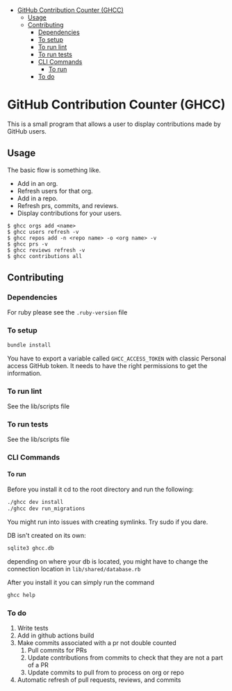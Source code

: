 <!-- TOC -->
* [GitHub Contribution Counter (GHCC)](#github-contribution-counter-ghcc)
  * [Usage](#usage)
  * [Contributing](#contributing)
    * [Dependencies](#dependencies)
    * [To setup](#to-setup)
    * [To run lint](#to-run-lint)
    * [To run tests](#to-run-tests)
    * [CLI Commands](#cli-commands)
      * [To run](#to-run)
    * [To do](#to-do)
<!-- TOC -->

# GitHub Contribution Counter (GHCC)
This is a small program that allows a user to display contributions made by GitHub users.

## Usage
The basic flow is something like.
- Add in an org.
- Refresh users for that org.
- Add in a repo.
- Refresh prs, commits, and reviews.
- Display contributions for your users.

```shell
$ ghcc orgs add <name>
$ ghcc users refresh -v
$ ghcc repos add -n <repo name> -o <org name> -v
$ ghcc prs -v
$ ghcc reviews refresh -v
$ ghcc contributions all
```

## Contributing
### Dependencies
For ruby please see the `.ruby-version` file
### To setup
```sh
bundle install
```
You have to export a variable called `GHCC_ACCESS_TOKEN` with classic Personal access GitHub token.
It needs to have the right permissions to get the information.

### To run lint
See the lib/scripts file

### To run tests
See the lib/scripts file

### CLI Commands
#### To run
Before you install it cd to the root directory and run the following:
```sh
./ghcc dev install
./ghcc dev run_migrations
```

You might run into issues with creating symlinks. Try sudo if you dare.

DB isn't created on its own:
```sh
sqlite3 ghcc.db
```

depending on where your db is located, you might have to change
the connection location in `lib/shared/database.rb`


After you install it you can simply run the command
```sh
ghcc help
```

### To do
1. Write tests
2. Add in github actions build
3. Make commits associated with a pr not double counted
    1. Pull commits for PRs
    2. Update contributions from commits to check that they are not a part of a PR
    3. Update commits to pull from to process on org or repo
4. Automatic refresh of pull requests, reviews, and commits
